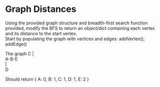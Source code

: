 # Graph Distances

Using the provided graph structure and breadth-first search function provided, modify the BFS to return an object/dict containing each vertex and its distance to the start vertex.  
Start by populating the graph with vertices and edges: addVertex(); addEdge()

The graph 
C
|  
A-B-E  
|  
D

Should return { A: 0, B: 1, C: 1, D: 1, E: 2 }